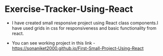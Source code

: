 # Exercise-Tracker-Using-React

- I have created small responsive project using React class components.I have used grids in css for responsiveness and basic functionality from react.

- You can see working project in this link - https://sonaniket2000.github.io/First-Small-Project-Using-React
